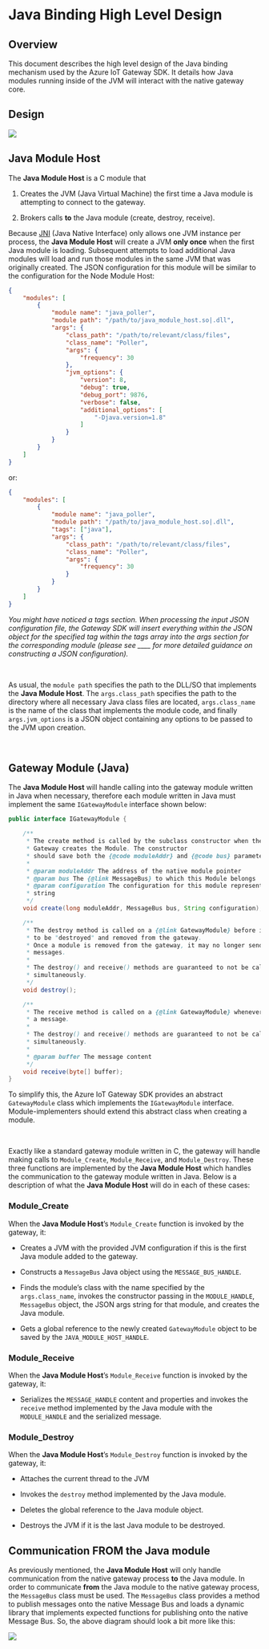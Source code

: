 Java Binding High Level Design
==============================

Overview
--------

This document describes the high level design of the Java binding mechanism used
by the Azure IoT Gateway SDK. It details how Java modules running inside of the
JVM will interact with the native gateway core.

Design
------

![](Design.png)

Java Module Host
----------------

The **Java Module Host** is a C module that

1.  Creates the JVM (Java Virtual Machine) the first time a Java module is
    attempting to connect to the gateway.

2.  Brokers calls **to** the Java module (create, destroy, receive).

Because [JNI](http://docs.oracle.com/javase/8/docs/technotes/guides/jni/) (Java
Native Interface) only allows one JVM instance per process, the **Java Module
Host** will create a JVM **only once** when the first Java module is loading.
Subsequent attempts to load additional Java modules will load and run those
modules in the same JVM that was originally created. The JSON configuration for
this module will be similar to the configuration for the Node Module Host:

~~~~~~~~~~~~~~~~~~~~~~~~~~~~~~~~~~~~~~~~~~~~~~~~~~~~~~~~~~~~~~~~~~~~~~~~~~~~~~~~ json
{
    "modules": [
        {
            "module name": "java_poller",
            "module path": "/path/to/java_module_host.so|.dll",
            "args": {
                "class_path": "/path/to/relevant/class/files",
                "class_name": "Poller",
                "args": {
                    "frequency": 30
                },
                "jvm_options": {
                    "version": 8,
                    "debug": true,
                    "debug_port": 9876,
                    "verbose": false,
                    "additional_options": [
                        "-Djava.version=1.8"
                    ]
                }
            }
        }
    ]
}
~~~~~~~~~~~~~~~~~~~~~~~~~~~~~~~~~~~~~~~~~~~~~~~~~~~~~~~~~~~~~~~~~~~~~~~~~~~~~~~~

or:

~~~~~~~~~~~~~~~~~~~~~~~~~~~~~~~~~~~~~~~~~~~~~~~~~~~~~~~~~~~~~~~~~~~~~~~~~~~~~~~~ json
{
    "modules": [
        {
            "module name": "java_poller",
            "module path": "/path/to/java_module_host.so|.dll",
            "tags": ["java"],
            "args": {
                "class_path": "/path/to/relevant/class/files",
                "class_name": "Poller",
                "args": {
                    "frequency": 30
                }
            }
        }
    ]
}
~~~~~~~~~~~~~~~~~~~~~~~~~~~~~~~~~~~~~~~~~~~~~~~~~~~~~~~~~~~~~~~~~~~~~~~~~~~~~~~~

*You might have noticed a tags section. When processing the input JSON
configuration file, the Gateway SDK will insert everything within the JSON
object for the specified tag within the tags array into the args section for the
corresponding module (please see \_\_\_\_ for more detailed guidance on
constructing a JSON configuration).*

 

As usual, the `module path` specifies the path to the DLL/SO that implements the
**Java Module Host**. The `args.class_path` specifies the path to the directory
where all necessary Java class files are located, `args.class_name` is the name
of the class that implements the module code, and finally `args.jvm_options` is
a JSON object containing any options to be passed to the JVM upon creation.

 

Gateway Module (Java)
---------------------

The **Java Module Host** will handle calling into the gateway module written in
Java when necessary, therefore each module written in Java must implement the
same `IGatewayModule` interface shown below:

~~~~~~~~~~~~~~~~~~~~~~~~~~~~~~~~~~~~~~~~~~~~~~~~~~~~~~~~~~~~~~~~~~~~~~~~~~~~~~~~ java
public interface IGatewayModule {

    /**
     * The create method is called by the subclass constructor when the native 
     * Gateway creates the Module. The constructor
     * should save both the {@code moduleAddr} and {@code bus} parameters.
     *
     * @param moduleAddr The address of the native module pointer
     * @param bus The {@link MessageBus} to which this Module belongs
     * @param configuration The configuration for this module represented as a JSON
     * string
     */
    void create(long moduleAddr, MessageBus bus, String configuration);

    /**
     * The destroy method is called on a {@link GatewayModule} before it is about 
     * to be "destroyed" and removed from the gateway.
     * Once a module is removed from the gateway, it may no longer send or receive 
     * messages.
     *
     * The destroy() and receive() methods are guaranteed to not be called 
     * simultaneously.
     */
    void destroy();

    /**
     * The receive method is called on a {@link GatewayModule} whenever it receives
     * a message.
     *
     * The destroy() and receive() methods are guaranteed to not be called 
     * simultaneously.
     *
     * @param buffer The message content
     */
    void receive(byte[] buffer);
}
~~~~~~~~~~~~~~~~~~~~~~~~~~~~~~~~~~~~~~~~~~~~~~~~~~~~~~~~~~~~~~~~~~~~~~~~~~~~~~~~

To simplify this, the Azure IoT Gateway SDK provides an abstract `GatewayModule`
class which implements the `IGatewayModule` interface. Module-implementers
should extend this abstract class when creating a module.

 

Exactly like a standard gateway module written in C, the gateway will handle
making calls to `Module_Create`, `Module_Receive`, and `Module_Destroy`. These
three functions are implemented by the **Java Module Host** which handles the
communication to the gateway module written in Java. Below is a description of
what the **Java Module Host** will do in each of these cases:

### Module\_Create

When the **Java Module Host**’s `Module_Create` function is invoked by the
gateway, it:

-   Creates a JVM with the provided JVM configuration if this is the first Java
    module added to the gateway.

-   Constructs a `MessageBus` Java object using the `MESSAGE_BUS_HANDLE`.

-   Finds the module’s class with the name specified by the `args.class_name`,
    invokes the constructor passing in the `MODULE_HANDLE`, `MessageBus` object,
    the JSON args string for that module, and creates the Java module.

-   Gets a global reference to the newly created `GatewayModule` object to be saved by
    the `JAVA_MODULE_HOST_HANDLE`.

### Module\_Receive

When the **Java Module Host**’s `Module_Receive` function is invoked by the
gateway, it:

-   Serializes the `MESSAGE_HANDLE` content and properties and invokes the
    `receive` method implemented by the Java module with the `MODULE_HANDLE` and
    the serialized message.

### Module\_Destroy

When the **Java Module Host**’s `Module_Destroy` function is invoked by the
gateway, it:

-   Attaches the current thread to the JVM

-   Invokes the `destroy` method implemented by the Java module.

-   Deletes the global reference to the Java module object.

-   Destroys the JVM if it is the last Java module to be destroyed.

Communication **FROM** the Java module
--------------------------------------

As previously mentioned, the **Java Module Host** will only handle communication
from the native gateway process **to** the Java module. In order to communicate
**from** the Java module to the native gateway process, the `MessageBus` class
must be used. The `MessageBus` class provides a method to publish messages onto
the native Message Bus and loads a dynamic library that implements expected
functions for publishing onto the native Message Bus. So, the above diagram
should look a bit more like this:

![](Design2.png)
